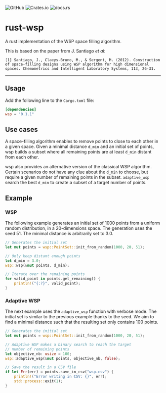 ![GitHub](https://img.shields.io/github/license/louisna/rust-wsp) ![Crates.io](https://img.shields.io/crates/v/wsp) ![docs.rs](https://img.shields.io/docsrs/wsp)

# rust-wsp

A rust implementation of the WSP space filling algorithm.

This is based on the paper from J. Santiago _et al_:
```raw
[1] Santiago, J., Claeys-Bruno, M., & Sergent, M. (2012). Construction of space-filling designs using WSP algorithm for high dimensional spaces. Chemometrics and Intelligent Laboratory Systems, 113, 26-31.
```

---

## Usage

Add the following line to the `Cargo.toml` file:
```toml
[dependencies]
wsp = "0.1.1"
```
## Use cases

A space-filling algorithm enables to remove points to close to each other in a given space. Given a minimal distance `d_min` and an initial set of points, wsp builds a subset where all remaining points are at least `d_min` distant from each other.

wsp also provides an alternative version of the classical WSP algorithm. Certain scenarios do not have any clue about the `d_min` to choose, but require a given number of remaining points in the subset. `adaptive_wsp` search the best `d_min` to create a subset of a target number of points.

## Example

### WSP

The following example generates an initial set of 1000 points from a uniform random distribution, in a 20-dimensions space. The generation uses the seed 51. The minimal distance is arbitrarily set to 3.0.

```rust
// Generates the initial set
let mut points = wsp::PointSet::init_from_random(1000, 20, 51);

// Only keep distant enough points
let d_min = 3.0;
wsp::wsp(&mut points, d_min);

// Iterate over the remaining points
for valid_point in points.get_remaining() {
    println!("{:?}", valid_point);
}
```

### Adaptive WSP

The next example uses the `adaptive_wsp` function with verbose mode. The initial set is similar to the previous example thanks to the seed. We aim to find a minimal distance such that the resulting set only contains 100 points.

```rust
// Generates the initial set
let mut points = wsp::PointSet::init_from_random(1000, 20, 51);

// Adaptive WSP makes a binary search to reach the target
// number of remaining points
let objective_nb: usize = 100;
wsp::adaptive_wsp(&mut points, objective_nb, false);

// Save the result in a CSV file
if let Err(err) = points.save_in_csv("wsp.csv") {
    println!("Error writing in CSV: {}", err);
    std::process::exit(1);
}
```